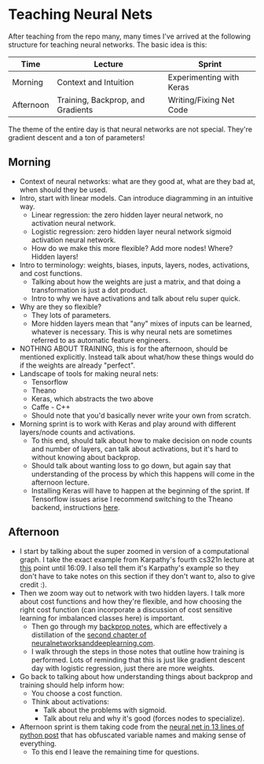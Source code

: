 # Teaching Neural Nets

After teaching from the repo many, many times I've arrived at the following structure for teaching neural networks. The basic idea is this:

  |   Time    |            Lecture                | Sprint                   |
  |-----------|-----------------------------------|--------------------------|
  |  Morning  |      Context and Intuition        | Experimenting with Keras |
  | Afternoon | Training, Backprop, and Gradients | Writing/Fixing Net Code  | 

The theme of the entire day is that neural networks are not special. They're gradient descent and a ton of parameters!

## Morning

* Context of neural networks: what are they good at, what are they bad at, when should they be used.
* Intro, start with linear models. Can introduce diagramming in an intuitive way.
  * Linear regression: the zero hidden layer neural network, no activation neural network.
  * Logistic regression: zero hidden layer neural network sigmoid activation neural network.
  * How do we make this more flexible? Add more nodes! Where? Hidden layers!
* Intro to terminology: weights, biases, inputs, layers, nodes, activations, and cost functions.
  * Talking about how the weights are just a matrix, and that doing a transformation is just a dot product.
  * Intro to why we have activations and talk about relu super quick.
* Why are they so flexible?
  * They lots of parameters.
  * More hidden layers mean that "any" mixes of inputs can be learned, whatever is necessary. This is why neural nets are sometimes referred to as automatic feature engineers.
* NOTHING ABOUT TRAINING, this is for the afternoon, should be mentioned explicitly. Instead talk about what/how these things would do if the weights are already "perfect".
* Landscape of tools for making neural nets:
  * Tensorflow
  * Theano
  * Keras, which abstracts the two above
  * Caffe - C++
  * Should note that you'd basically never write your own from scratch.
* Morning sprint is to work with Keras and play around with different layers/node counts and activations.
  * To this end, should talk about how to make decision on node counts and number of layers, can talk about activations, but it's hard to without knowing about backprop.
  * Should talk about wanting loss to go down, but again say that understanding of the process by which this happens will come in the afternoon lecture.
  * Installing Keras will have to happen at the beginning of the sprint. If Tensorflow issues arise I recommend switching to the Theano backend, instructions [here](https://keras.io/backend/#kerasjson-details).

## Afternoon

* I start by talking about the super zoomed in version of a computational graph. I take the exact example from Karpathy's fourth cs321n lecture at [this](https://www.youtube.com/watch?v=GZTvxoSHZIo&index=4&list=PLlJy-eBtNFt6EuMxFYRiNRS07MCWN5UIA&t=322s) point until 16:09. I also tell them it's Karpathy's example so they don't have to take notes on this section if they don't want to, also to give credit :).
* Then we zoom way out to network with two hidden layers. I talk more about cost functions and how they're flexible, and how choosing the right cost function (can incorporate a discussion of cost sensitive learning for imbalanced classes here) is important.
  * Then go through my [backprop notes](backprop_notes.pdf), which are effectively a distillation of the [second chapter of neuralnetworksanddeeplearning.com](http://neuralnetworksanddeeplearning.com/chap2.html).
  * I walk through the steps in those notes that outline how training is performed. Lots of reminding that this is just like gradient descent day with logistic regression, just there are more weights.
* Go back to talking about how understanding things about backprop and training should help inform how:
  * You choose a cost function.
  * Think about activations:
    * Talk about the problems with sigmoid.
    * Talk about relu and why it's good (forces nodes to specialize).
* Afternoon sprint is them taking code from the [neural net in 13 lines of python post](https://iamtrask.github.io/2015/07/12/basic-python-network/) that has obfuscated variable names and making sense of everything.
  * To this end I leave the remaining time for questions.

